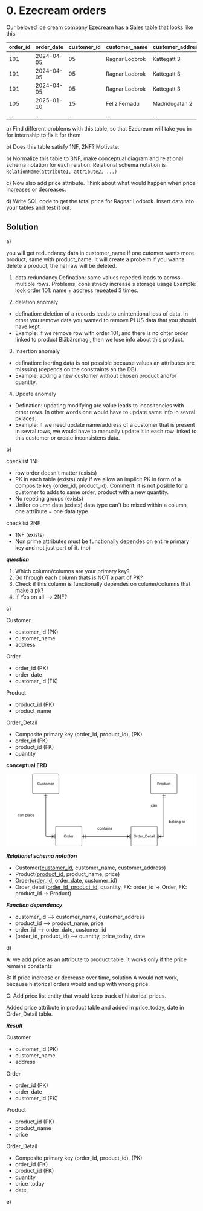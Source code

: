 # 0. Ezecream orders

Our beloved ice cream company Ezecream has a Sales table that looks like this

| order_id | order_date | customer_id | customer_name  | customer_address | product_id | product_name | quantity |
| -------- | ---------- | ----------- | -------------- | ---------------- | ---------- | ------------ | -------- |
| 101      | 2024-04-05 | 05          | Ragnar Lodbrok | Kattegatt 3      | 3          | Blåbärsmagi  | 20       |
| 101      | 2024-04-05 | 05          | Ragnar Lodbrok | Kattegatt 3      | 5          | Lakritsdröm  | 15       |
| 101      | 2024-04-05 | 05          | Ragnar Lodbrok | Kattegatt 3      | 1          | Lichipichi   | 35       |
| 105      | 2025-01-10 | 15          | Feliz Fernadu  | Madridugatan 2   | 8          | Gitlass      | 30       |
| ...      | ...        | ...         | ...            | ...              | ...        | ...          | ...      |

a) Find different problems with this table, so that Ezecream will take you in for internship to fix it for them

b) Does this table satisfy 1NF, 2NF? Motivate.

b) Normalize this table to 3NF, make conceptual diagram and relational schema notation for each relation. Relational schema notation is `RelationName(attribute1, attribute2, ...)`

c) Now also add price attribute. Think about what would happen when price increases or decreases.

d) Write SQL code to get the total price for Ragnar Lodbrok. Insert data into your tables and test it out.

## Solution 

a)

you will get redundancy data  in customer_name if one cutomer wants more product, same with product_name. It will create a probelm if you wanna delete a product, the hal raw will be deleted.

1) data redundancy 
Defination: same values repeded leads to across multiple rows. Problems, consistnacy increase s storage usage 
Example: look order 101: name + address repeated 3 times.

2) deletion anomaly
 - defination: deletion of a records leads to unintentional loss of data. In other you remove data you wanted to remove PLUS data that you should have kept.
 - Example: if we remove row with order 101, and there is no ohter order linked to product Blåbärsmagi, then we lose info about this product.

3) Insertion anomaly 
- defination: iserting data is not possible because values an attributes are misssing (depends on the constraints an the DB).
- Example: adding a new customer without chosen product and/or quantity.

4) Update anomaly
- Defination: updating modifying are value leads to incositencies with other rows. In other words one would have to update same info in sevral pklaces.
- Example: If we need update name/address of a customer that is present in sevral rows, we would have to manually update it in each row linked to this customer or create  inconsistens data.

b)

checklist 1NF
- row order doesn't matter      (exists)
- PK in each table              (exists)   only if we allow an implicit PK in form of a composite key (order_id, product_id).
                                           Comment: it is not posible for a customer to adds to same order, product with a new quantity. 
- No repeting groups            (exists)   
- Unifor column data            (exists)   data type can't be mixed within a column, one attribute = one data type

checklist 2NF

- 1NF                            (exists) 
- Non prime attributes must 
  be functionally dependes on 
  entire primary key and not 
  just part of it.               (no)


***question*** 

1) Which column/columns are your primary key?
2) Go through each column thats is NOT a part of PK?
3) Check if this column is functionally dependes on column/columns that make a pk?
4) If Yes on all --> 2NF?


c)

Customer
- customer_id (PK)
- customer_name
- address


Order
- order_id (PK)
- order_date
- customer_id (FK)

Product
- product_id (PK)
- product_name


Order_Detail
- Composite primary key (order_id, product_id), (PK)
- order_id (FK)
- product_id (FK)
- quantity

**conceptual ERD**

<img src = "../../assets/ezecream_ERD.png">


***Relationel schema notation*** 

- Customer(<u>customer_id</u>, customer_name, customer_address) 
- Product(<u>product_id</u>, product_name, price)
- Order(<u>order_id</u>, order_date, customer_id)
- Order_detail(<u>order_id, product_id</u>, quantity, FK: order_id -> Order, FK: product_id -> Product)

***Function dependency***
- customer_id --> customer_name, customer_address 
- product_id --> product_name, price
- order_id --> order_date, customer_id
- (order_id, product_id) --> quantity, price_today, date

d)

A: we add price as an attribute to product table. it works only if the price remains constants

B: If price increase or decrease over time, solution A would not work, because historical orders would end up with wrong price. 

C: Add price list entity that would keep track of historical prices.



Added price attribute in product table and added in price_today, date in Order_Detail table.

***Result***

Customer
- customer_id (PK)
- customer_name
- address

Order
- order_id (PK)
- order_date
- customer_id (FK)

Product
- product_id (PK)
- product_name
- price

Order_Detail
- Composite primary key (order_id, product_id), (PK)
- order_id (FK)
- product_id (FK)
- quantity
- price_today
- date


e)

